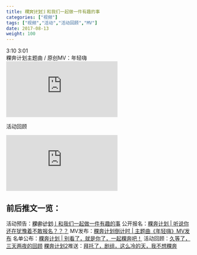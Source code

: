 ```yaml
---
title: 粿҉奔҉计҉划҉丨和我们一起做一件有趣的事
categories: ["视频"]
tags: ["视频","活动","活动回顾","MV"]
date: 2017-08-13
weight: 100
---
```


<link rel="stylesheet" type="text/css" href="../guestyle.css"> 
<tag>3:10</tag> <tag>3:01</tag> <br/>
粿奔计划主题曲 / 原创MV：年轻嗨
<iframe frameborder="0" src="https://v.qq.com/txp/iframe/player.html?vid=h0535v8wq5c" allowFullScreen="true"></iframe>

活动回顾
<iframe frameborder="0" src="https://v.qq.com/txp/iframe/player.html?vid=a0539dgkkz9" allowFullScreen="true"></iframe>

## 前后推文一览：
活动预告：[粿҉奔҉计҉划҉丨和我们一起做一件有趣的事](https://mp.weixin.qq.com/s/XpJw_Ct71TcfuGj1MSQU-Q)
公开报名：[粿奔计划 | 听说你还在犹豫着不敢报名？？？](https://mp.weixin.qq.com/s/T_pDhNcxMa6F0Fgd2DyO2A)
MV发布：[粿奔计划倒计时 | 主题曲《年轻嗨》MV发布](https://mp.weixin.qq.com/s/w50ZBu0RooACh1fmW4vbFw)
名单公布：[粿奔计划 | 别看了，就是你了，一起粿奔吧！](https://mp.weixin.qq.com/s/py4jQZoNApPlVLvaTSgvIg)
活动回顾：[久等了，三天两夜的回顾](https://mp.weixin.qq.com/s/ks9t6pNkMRL34-k_FiTPhg)
[粿奔计划2](https://guediao.top/video/guoben2/index.html)推送：[拜托了，剧组，这么冷的天，我不想粿奔](https://mp.weixin.qq.com/s/7AB4jBOvagCSHB1DQhKspQ)